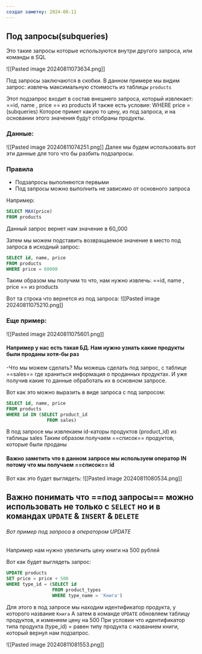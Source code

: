 ```yaml
---
создал заметку: 2024-08-11
---
```



##  Под запросы(subqueries)
  Это такие запросы которые используются внутри другого запроса, или команды в SQL 

![[Pasted image 20240811073634.png]]

Под запросы заключаются в скобки. 
В данном примере мы видим запрос: извлечь максимальную стоимость из таблицы `products`

Этот подзапрос входит в состав внешнего запроса, который извлекает: ==id, name , price ==
из products 
И также есть условие: WHERE price  = (subqueries)
Которое примет какую то цену, из под запроса, и на основании этого значения будут отобраны продукты.


### Данные: 
![[Pasted image 20240811074251.png]]
Далее мы будем использовать вот эти данные для того что бы разбить подзапросы.


### Правила
 - Подзапросы выполняются первыми
 - Под запросы можно выполнить не зависимо от основного запроса

Например: 

``` SQL 
SELECT MAX(price)
FROM products
```
Данный запрос вернет нам значение в 60_000 

Затем мы можем подставить возвращаемое значение в место под запроса в исходный запрос:

```sql
SELECT id, name, price
FROM products
WHERE price = 60000
```

Таким образом мы получим то что, нам нужно извлечь: ==id, name , price ==
из products

Вот та строка что вернется из под запроса: 
![[Pasted image 20240811075210.png]]

### Еще пример: 
![[Pasted image 20240811075601.png]]
#### Например у нас есть такая БД. Нам нужно узнать какие продукты были проданы хотя-бы раз

  -Что мы можем сделать? 
Мы можешь сделать под запрос, с таблице ==sales== где храниться информация о проданных продуктах.
И уже получив какие то данные обработать их в основном запросе.

Вот как это можно выразить в виде запроса с под запросом: 

```SQL 
SELECT id, name, price
FROM products
WHERE id IN (SELECT product_id
			   FROM sales)
```
В под запросе мы извлекаем id-каторы продуктов (product_id) из таблицы sales
Таким образом получаем ==список== продуктов, которые были проданы 

#### Важно заметить что в данном запросе мы используем оператор IN потому что мы получаем ==список== id 

Вот как это будет выглядеть: 
![[Pasted image 20240811080534.png]]

## Важно понимать что ==под запросы== можно использовать не только с  `SELECT` но и в командах `UPDATE` & `INSERT` & `DELETE`

###### Вот пример под запроса в оператором UPDATE

Например нам нужно увеличить цену книги на 500 рублей

Вот как будет выглядеть запрос: 
```sql
UPDATE products
SET price = price + 500
WHERE type_id = (SELECT id
				 FROM product_types
				 WHERE type_name = 'Книга')
```
Для этого в под запросе мы находим идентификатор продукта, у которого название `Книга` 
А затем в команде `UPDATE` обновляем таблицу продуктов, и изменяем цену на 500 
При условии что идентификатор типа продукта (type_id) = равен типу продукта с названием книги, который вернул нам подзапрос.

![[Pasted image 20240811081553.png]]

